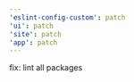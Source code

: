 ```yaml
---
'eslint-config-custom': patch
'ui': patch
'site': patch
'app': patch
---
```


fix: lint all packages
